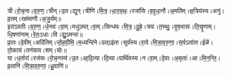 

  
त्री।रो॒च॒ना।व॒रु॒ण॒।त्रीन्।उ॒त।द्यून्।त्रीणि॑।मि॒त्र॒।धा॒र॒य॒थः॒।रजां॑सि।व॒वृ॒धा॒नौ।अ॒मति॑म्।क्ष॒त्रिय॑स्य।अनु॑।व्र॒तम्।रक्ष॑माणौ।अ॒जु॒र्यम्॥  
इरा॑ऽवतीः।व॒रु॒ण॒।धे॒नवः॑।वा॒म्।मधु॑ऽमत्।वा॒म्।सिन्ध॑वः।मि॒त्र॒।दु॒ह्रे॒।त्रयः॑।त॒स्थुः॒।वृ॒ष॒भासः॑।ति॒सॄ॒णाम्।धि॒षणा॑नाम्।रे॒तः॒ऽधाः।वि।द्यु॒ऽमन्तः॑॥  
प्रा॒तः।दे॒वीम्।अदि॑तिम्।जो॒ह॒वी॒मि॒।म॒ध्यन्दि॑ने।उत्ऽइ॑ता।सूर्य॑स्य।रा॒ये।मि॒त्रा॒व॒रु॒णा॒।स॒र्वऽता॑ता।ईळे॑।तो॒काय॑।तन॑याय।शम्।योः॥  
या।ध॒र्तारा॑।रज॑सः।रो॒च॒नस्य॑।उ॒त।आ॒दि॒त्या।दि॒व्या।पार्थि॑वस्य।न।वा॒म्।दे॒वाः।अ॒मृताः॑।आ।मि॒न॒न्ति॒।व्र॒तानि॑।मि॒त्रा॒व॒रु॒णा॒।ध्रु॒वाणि॑॥  
